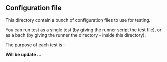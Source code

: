 ## Configuration file

This directory contain a bunch of configuration files to use for testing.

You can run test as a single test (by giving the runner script the test file),
or as a bach (by giving the runner the directory - inside this directory).

The purpose of each test is :

**Will be update ...**